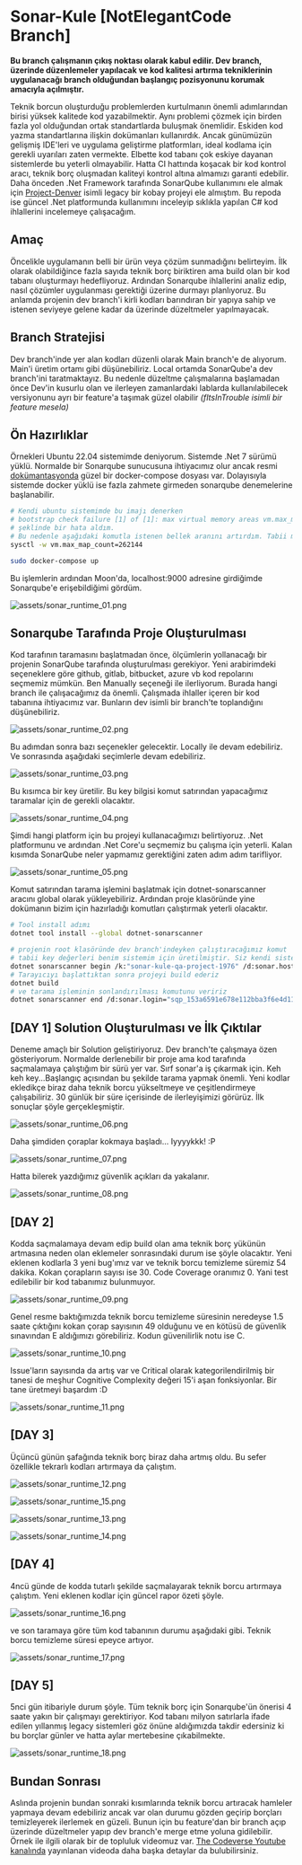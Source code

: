 # Sonar-Kule [NotElegantCode Branch]

__Bu branch çalışmanın çıkış noktası olarak kabul edilir. Dev branch, üzerinde düzenlemeler yapılacak ve kod kalitesi artırma tekniklerinin uygulanacağı branch olduğundan başlangıç pozisyonunu korumak amacıyla açılmıştır.__

Teknik borcun oluşturduğu problemlerden kurtulmanın önemli adımlarından birisi yüksek kalitede kod yazabilmektir. Aynı problemi çözmek için birden fazla yol olduğundan ortak standartlarda buluşmak önemlidir. Eskiden kod yazma standartlarına ilişkin dokümanları kullanırdık. Ancak günümüzün gelişmiş IDE'leri ve uygulama geliştirme platformları, ideal kodlama için gerekli uyarıları zaten vermekte. Elbette kod tabanı çok eskiye dayanan sistemlerde bu yeterli olmayabilir. Hatta CI hattında koşacak bir kod kontrol aracı, teknik borç oluşmadan kaliteyi kontrol altına almamızı garanti edebilir. Daha önceden .Net Framework tarafında SonarQube kullanımını ele almak için [Project-Denver](https://github.com/buraksenyurt/project-denver) isimli legacy bir kobay projeyi ele almıştım. Bu repoda ise güncel .Net platformunda kullanımını inceleyip sıklıkla yapılan C# kod ihlallerini incelemeye çalışacağım.

## Amaç

Öncelikle uygulamanın belli bir ürün veya çözüm sunmadığını belirteyim. İlk olarak olabildiğince fazla sayıda teknik borç biriktiren ama build olan bir kod tabanı oluşturmayı hedefliyoruz. Ardından Sonarqube ihlallerini analiz edip, nasıl çözümler uygulanması gerektiği üzerine durmayı planlıyoruz. Bu anlamda projenin dev branch'i kirli kodları barındıran bir yapıya sahip ve istenen seviyeye gelene kadar da üzerinde düzeltmeler yapılmayacak.

## Branch Stratejisi

Dev branch'inde yer alan kodları düzenli olarak Main branch'e de alıyorum. Main'i üretim ortamı gibi düşünebiliriz. Local ortamda SonarQube'a dev branch'ini taratmaktayız. Bu nedenle düzeltme çalışmalarına başlamadan önce Dev'in kusurlu olan ve ilerleyen zamanlardaki lablarda kullanılabilecek versiyonunu ayrı bir feature'a taşımak güzel olabilir _(fItsInTrouble isimli bir feature mesela)_

## Ön Hazırlıklar

Örnekleri Ubuntu 22.04 sistemimde deniyorum. Sistemde .Net 7 sürümü yüklü. Normalde bir Sonarqube sunucusuna ihtiyacımız olur ancak resmi [dokümantasyonda](https://docs.sonarqube.org/9.7/setup-and-upgrade/install-the-server/) güzel bir docker-compose dosyası var. Dolayısıyla sistemde docker yüklü ise fazla zahmete girmeden sonarqube denemelerine başlanabilir.

```bash
# Kendi ubuntu sistemimde bu imajı denerken 
# bootstrap check failure [1] of [1]: max virtual memory areas vm.max_map_count [65530] is too low, increase to at least [262144]
# şeklinde bir hata aldım.
# Bu nedenle aşağıdaki komutla istenen bellek aranını artırdım. Tabii makinenin fanı biraz bağırmaya başladı :D
sysctl -w vm.max_map_count=262144

sudo docker-compose up
```

Bu işlemlerin ardından Moon'da, localhost:9000 adresine girdiğimde Sonarqube'e erişebildiğimi gördüm.

![assets/sonar_runtime_01.png](assets/sonar_runtime_01.png)

## Sonarqube Tarafında Proje Oluşturulması

Kod tarafının taramasını başlatmadan önce, ölçümlerin yollanacağı bir projenin SonarQube tarafında oluşturulması gerekiyor. Yeni arabirimdeki seçeneklere göre github, gitlab, bitbucket, azure vb kod repolarını seçmemiz mümkün. Ben Manually seçeneği ile ilerliyorum. Burada hangi branch ile çalışacağımız da önemli. Çalışmada ihlaller içeren bir kod tabanına ihtiyacımız var. Bunların dev isimli bir branch'te toplandığını düşünebiliriz.

![assets/sonar_runtime_02.png](assets/sonar_runtime_02.png)

Bu adımdan sonra bazı seçenekler gelecektir. Locally ile devam edebiliriz. Ve sonrasında aşağıdaki seçimlerle devam edebiliriz.

![assets/sonar_runtime_03.png](assets/sonar_runtime_03.png)

Bu kısımca bir key üretilir. Bu key bilgisi komut satırından yapacağımız taramalar için de gerekli olacaktır.

![assets/sonar_runtime_04.png](assets/sonar_runtime_04.png)

Şimdi hangi platform için bu projeyi kullanacağımızı belirtiyoruz. .Net platformunu ve ardından .Net Core'u seçmemiz bu çalışma için yeterli. Kalan kısımda SonarQube neler yapmamız gerektiğini zaten adım adım tarifliyor.

![assets/sonar_runtime_05.png](assets/sonar_runtime_05.png)

Komut satırından tarama işlemini başlatmak için dotnet-sonarscanner aracını global olarak yükleyebiliriz. Ardından proje klasöründe yine dokümanın bizim için hazırladığı komutları çalıştırmak yeterli olacaktır.

```bash
# Tool install adımı
dotnet tool install --global dotnet-sonarscanner

# projenin root klasöründe dev branch'indeyken çalıştıracağımız komut
# tabii key değerleri benim sistemim için üretilmiştir. Siz kendi sisteminizde üretilen proje adı ve key değerlerini kullanmalısınız.
dotnet sonarscanner begin /k:"sonar-kule-qa-project-1976" /d:sonar.host.url="http://localhost:9000"  /d:sonar.login="sqp_153a6591e678e112bba3f6e4d11c7d7bd0643df5"
# Tarayıcıyı başlattıktan sonra projeyi build ederiz
dotnet build
# ve tarama işleminin sonlandırılması komutunu veririz
dotnet sonarscanner end /d:sonar.login="sqp_153a6591e678e112bba3f6e4d11c7d7bd0643df5"
```

## [DAY 1] Solution Oluşturulması ve İlk Çıktılar

Deneme amaçlı bir Solution geliştiriyoruz. Dev branch'te çalışmaya özen gösteriyorum. Normalde derlenebilir bir proje ama kod tarafında saçmalamaya çalıştığım bir sürü yer var. Sırf sonar'a iş çıkarmak için. Keh keh key...Başlangıç açısından bu şekilde tarama yapmak önemli. Yeni kodlar ekledikçe biraz daha teknik borcu yükseltmeye ve çeşitlendirmeye çalışabiliriz. 30 günlük bir süre içerisinde de ilerleyişimizi görürüz. İlk sonuçlar şöyle gerçekleşmiştir.

![assets/sonar_runtime_06.png](assets/sonar_runtime_06.png)

Daha şimdiden çoraplar kokmaya başladı... Iyyyykkk! :P

![assets/sonar_runtime_07.png](assets/sonar_runtime_07.png)

Hatta bilerek yazdığımız güvenlik açıkları da yakalanır.

![assets/sonar_runtime_08.png](assets/sonar_runtime_08.png)

## [DAY 2]

Kodda saçmalamaya devam edip build olan ama teknik borç yükünün artmasına neden olan eklemeler sonrasındaki durum ise şöyle olacaktır. Yeni eklenen kodlarla 3 yeni bug'ımız var ve teknik borcu temizleme süremiz 54 dakika. Kokan çorapların sayısı ise 30. Code Coverage oranımız 0. Yani test edilebilir bir kod tabanımız bulunmuyor.

![assets/sonar_runtime_09.png](assets/sonar_runtime_09.png)

Genel resme baktığımızda teknik borcu temizleme süresinin neredeyse 1.5 saate çıktığını kokan çorap sayısının 49 olduğunu ve en kötüsü de güvenlik sınavından E aldığımızı görebiliriz. Kodun güvenilirlik notu ise C.

![assets/sonar_runtime_10.png](assets/sonar_runtime_10.png)

Issue'ların sayısında da artış var ve Critical olarak kategorilendirilmiş bir tanesi de meşhur Cognitive Complexity değeri 15'i aşan fonksiyonlar. Bir tane üretmeyi başardım :D

![assets/sonar_runtime_11.png](assets/sonar_runtime_11.png)

## [DAY 3]

Üçüncü günün şafağında teknik borç biraz daha artmış oldu. Bu sefer özellikle tekrarlı kodları artırmaya da çalıştım.

![assets/sonar_runtime_12.png](assets/sonar_runtime_12.png)

![assets/sonar_runtime_15.png](assets/sonar_runtime_15.png)

![assets/sonar_runtime_13.png](assets/sonar_runtime_13.png)

![assets/sonar_runtime_14.png](assets/sonar_runtime_14.png)

## [DAY 4]

4ncü günde de kodda tutarlı şekilde saçmalayarak teknik borcu artırmaya çalıştım. Yeni eklenen kodlar için güncel rapor özeti şöyle.

![assets/sonar_runtime_16.png](assets/sonar_runtime_16.png)

ve son taramaya göre tüm kod tabanının durumu aşağıdaki gibi. Teknik borcu temizleme süresi epeyce artıyor.

![assets/sonar_runtime_17.png](assets/sonar_runtime_17.png)

## [DAY 5]

5nci gün itibariyle durum şöyle. Tüm teknik borç için Sonarqube'ün önerisi 4 saate yakın bir çalışmayı gerektiriyor. Kod tabanı milyon satırlarla ifade edilen yıllanmış legacy sistemleri göz önüne aldığımızda takdir edersiniz ki bu borçlar günler ve hatta aylar mertebesine çıkabilmekte.

![assets/sonar_runtime_18.png](assets/sonar_runtime_18.png)

## Bundan Sonrası

Aslında projenin bundan sonraki kısımlarında teknik borcu artıracak hamleler yapmaya devam edebiliriz ancak var olan durumu gözden geçirip borçları temizleyerek ilerlemek en güzeli. Bunun için bu feature'dan bir branch açıp üzerinde düzeltmeler yapıp dev branch'e merge etme yoluna gidilebilir. Örnek ile ilgili olarak bir de topluluk videomuz var. [The Codeverse Youtube kanalında](https://www.youtube.com/watch?v=YK8Go3h-vyk&t=3423s) yayınlanan videoda daha başka detaylar da bulubilirsiniz.